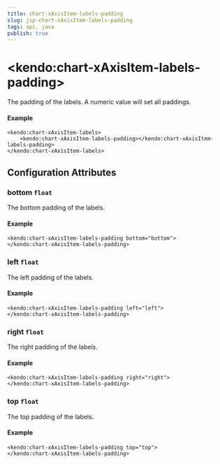 ```yaml
---
title: chart-xAxisItem-labels-padding
slug: jsp-chart-xAxisItem-labels-padding
tags: api, java
publish: true
---
```


# \<kendo:chart-xAxisItem-labels-padding\>

The padding of the labels. A numeric value will set all paddings.

#### Example
    <kendo:chart-xAxisItem-labels>
        <kendo:chart-xAxisItem-labels-padding></kendo:chart-xAxisItem-labels-padding>
    </kendo:chart-xAxisItem-labels>

## Configuration Attributes

### bottom `float`

The bottom padding of the labels.

#### Example
    <kendo:chart-xAxisItem-labels-padding bottom="bottom">
    </kendo:chart-xAxisItem-labels-padding>

### left `float`

The left padding of the labels.

#### Example
    <kendo:chart-xAxisItem-labels-padding left="left">
    </kendo:chart-xAxisItem-labels-padding>

### right `float`

The right padding of the labels.

#### Example
    <kendo:chart-xAxisItem-labels-padding right="right">
    </kendo:chart-xAxisItem-labels-padding>

### top `float`

The top padding of the labels.

#### Example
    <kendo:chart-xAxisItem-labels-padding top="top">
    </kendo:chart-xAxisItem-labels-padding>

